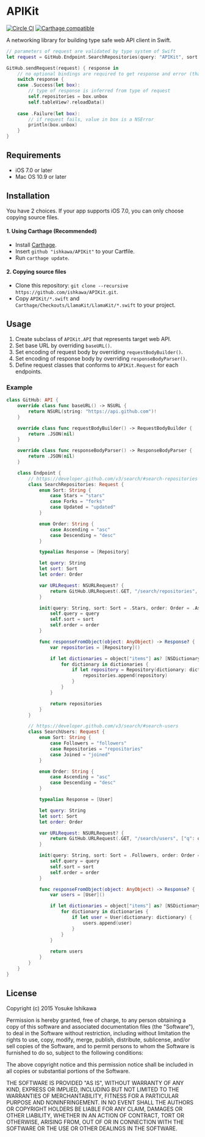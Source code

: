 APIKit
======

[![Circle CI](https://img.shields.io/circleci/project/ishkawa/APIKit.svg?style=flat)](https://circleci.com/gh/ishkawa/APIKit)
[![Carthage compatible](https://img.shields.io/badge/Carthage-compatible-4BC51D.svg?style=flat)](https://github.com/Carthage/Carthage)

A networking library for building type safe web API client in Swift.

```swift
// parameters of request are validated by type system of Swift
let request = GitHub.Endpoint.SearchRepositories(query: "APIKit", sort: .Stars)

GitHub.sendRequest(request) { response in
    // no optional bindings are required to get response and error (thanks to LlamaKit.Result)
    switch response {
    case .Success(let box):
        // type of response is inferred from type of request
        self.repositories = box.unbox
        self.tableView?.reloadData()
        
    case .Failure(let box):
        // if request fails, value in box is a NSError
        println(box.unbox)
    }
}
```


## Requirements

- iOS 7.0 or later
- Mac OS 10.9 or later


## Installation

You have 2 choices. If your app supports iOS 7.0, you can only choose copying source files.

#### 1. Using Carthage (Recommended)

- Install [Carthage](https://github.com/Carthage/Carthage).
- Insert `github "ishkawa/APIKit"` to your Cartfile.
- Run `carthage update`.


#### 2. Copying source files

- Clone this repository: `git clone --recursive https://github.com/ishkawa/APIKit.git`.
- Copy `APIKit/*.swift` and `Carthage/Checkouts/LlamaKit/LlamaKit/*.swift` to your project.


## Usage

1. Create subclass of `APIKit.API` that represents target web API.
2. Set base URL by overriding `baseURL()`.
3. Set encoding of request body by overriding `requestBodyBuilder()`.
4. Set encoding of response body by overriding `responseBodyParser()`.
5. Define request classes that conforms to `APIKit.Request` for each endpoints.

### Example

```swift
class GitHub: API {
    override class func baseURL() -> NSURL {
        return NSURL(string: "https://api.github.com")!
    }

    override class func requestBodyBuilder() -> RequestBodyBuilder {
        return .JSON(nil)
    }

    override class func responseBodyParser() -> ResponseBodyParser {
        return .JSON(nil)
    }

    class Endpoint {
        // https://developer.github.com/v3/search/#search-repositories
        class SearchRepositories: Request {
            enum Sort: String {
                case Stars = "stars"
                case Forks = "forks"
                case Updated = "updated"
            }

            enum Order: String {
                case Ascending = "asc"
                case Descending = "desc"
            }

            typealias Response = [Repository]

            let query: String
            let sort: Sort
            let order: Order

            var URLRequest: NSURLRequest? {
                return GitHub.URLRequest(.GET, "/search/repositories", ["q": query, "sort": sort.rawValue, "order": order.rawValue])
            }

            init(query: String, sort: Sort = .Stars, order: Order = .Ascending) {
                self.query = query
                self.sort = sort
                self.order = order
            }

            func responseFromObject(object: AnyObject) -> Response? {
                var repositories = [Repository]()

                if let dictionaries = object["items"] as? [NSDictionary] {
                    for dictionary in dictionaries {
                        if let repository = Repository(dictionary: dictionary) {
                            repositories.append(repository)
                        }
                    }
                }

                return repositories
            }
        }

        // https://developer.github.com/v3/search/#search-users
        class SearchUsers: Request {
            enum Sort: String {
                case Followers = "followers"
                case Repositories = "repositories"
                case Joined = "joined"
            }

            enum Order: String {
                case Ascending = "asc"
                case Descending = "desc"
            }

            typealias Response = [User]

            let query: String
            let sort: Sort
            let order: Order

            var URLRequest: NSURLRequest? {
                return GitHub.URLRequest(.GET, "/search/users", ["q": query, "sort": sort.rawValue, "order": order.rawValue])
            }

            init(query: String, sort: Sort = .Followers, order: Order = .Ascending) {
                self.query = query
                self.sort = sort
                self.order = order
            }

            func responseFromObject(object: AnyObject) -> Response? {
                var users = [User]()

                if let dictionaries = object["items"] as? [NSDictionary] {
                    for dictionary in dictionaries {
                        if let user = User(dictionary: dictionary) {
                            users.append(user)
                        }
                    }
                }
                
                return users
            }
        }
    }
}
```

## License

Copyright (c) 2015 Yosuke Ishikawa

Permission is hereby granted, free of charge, to any person obtaining a copy of this software and associated documentation files (the "Software"), to deal in the Software without restriction, including without limitation the rights to use, copy, modify, merge, publish, distribute, sublicense, and/or sell copies of the Software, and to permit persons to whom the Software is furnished to do so, subject to the following conditions:

The above copyright notice and this permission notice shall be included in all copies or substantial portions of the Software.

THE SOFTWARE IS PROVIDED "AS IS", WITHOUT WARRANTY OF ANY KIND, EXPRESS OR IMPLIED, INCLUDING BUT NOT LIMITED TO THE WARRANTIES OF MERCHANTABILITY, FITNESS FOR A PARTICULAR PURPOSE AND NONINFRINGEMENT. IN NO EVENT SHALL THE AUTHORS OR COPYRIGHT HOLDERS BE LIABLE FOR ANY CLAIM, DAMAGES OR OTHER LIABILITY, WHETHER IN AN ACTION OF CONTRACT, TORT OR OTHERWISE, ARISING FROM, OUT OF OR IN CONNECTION WITH THE SOFTWARE OR THE USE OR OTHER DEALINGS IN THE SOFTWARE.
